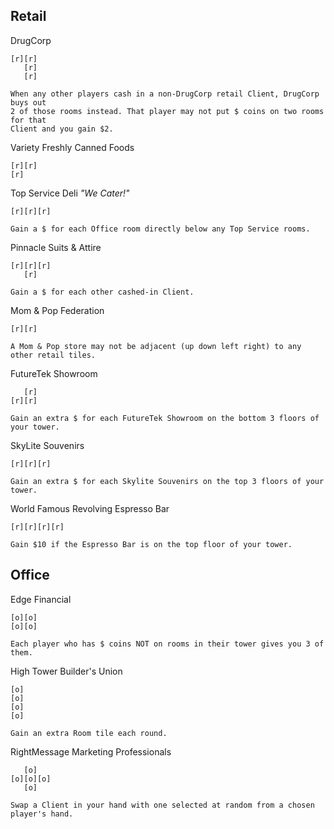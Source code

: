 Retail
------

DrugCorp

	[r][r]
	   [r]
	   [r]

	When any other players cash in a non-DrugCorp retail Client, DrugCorp buys out
	2 of those rooms instead. That player may not put $ coins on two rooms for that
	Client and you gain $2. 


Variety Freshly Canned Foods

	[r][r]
	[r]

Top Service Deli *"We Cater!"*

	[r][r][r]

	Gain a $ for each Office room directly below any Top Service rooms.

Pinnacle Suits & Attire

	[r][r][r]
	   [r]

	Gain a $ for each other cashed-in Client.

Mom & Pop Federation

	[r][r]

	A Mom & Pop store may not be adjacent (up down left right) to any other retail tiles.

FutureTek Showroom

	   [r]
	[r][r]

	Gain an extra $ for each FutureTek Showroom on the bottom 3 floors of your tower.

SkyLite Souvenirs

	[r][r][r]

	Gain an extra $ for each Skylite Souvenirs on the top 3 floors of your tower.

World Famous Revolving Espresso Bar

	[r][r][r][r]

	Gain $10 if the Espresso Bar is on the top floor of your tower.


Office
------

Edge Financial

	[o][o]
	[o][o]

	Each player who has $ coins NOT on rooms in their tower gives you 3 of them. 

High Tower Builder's Union

	[o]
	[o]
	[o]
	[o]

	Gain an extra Room tile each round.

RightMessage Marketing Professionals

	   [o]
	[o][o][o]
	   [o]

	Swap a Client in your hand with one selected at random from a chosen player's hand.

